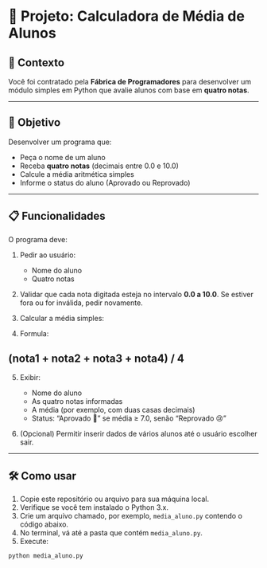 # 📘 Projeto: Calculadora de Média de Alunos

## 🏢 Contexto

Você foi contratado pela **Fábrica de Programadores** para desenvolver um módulo simples em Python que avalie alunos com base em **quatro notas**.

---

## 🎯 Objetivo

Desenvolver um programa que:

- Peça o nome de um aluno  
- Receba **quatro notas** (decimais entre 0.0 e 10.0)  
- Calcule a média aritmética simples  
- Informe o status do aluno (Aprovado ou Reprovado)  

---

## 📋 Funcionalidades

O programa deve:

1. Pedir ao usuário:
   - Nome do aluno  
   - Quatro notas  

2. Validar que cada nota digitada esteja no intervalo **0.0 a 10.0**. Se estiver fora ou for inválida, pedir novamente.

3. Calcular a média simples:

4. Formula: 
## (nota1 + nota2 + nota3 + nota4) / 4

5. Exibir:
   - Nome do aluno  
   - As quatro notas informadas  
   - A média (por exemplo, com duas casas decimais)  
   - Status: “Aprovado 🎉” se média ≥ 7.0, senão “Reprovado 😢”  

6. (Opcional) Permitir inserir dados de vários alunos até o usuário escolher sair.

---

## 🛠️ Como usar

1. Copie este repositório ou arquivo para sua máquina local.  
2. Verifique se você tem instalado o Python 3.x.  
3. Crie um arquivo chamado, por exemplo, `media_aluno.py` contendo o código abaixo.  
4. No terminal, vá até a pasta que contém `media_aluno.py`.  
5. Execute:

```bash
python media_aluno.py
